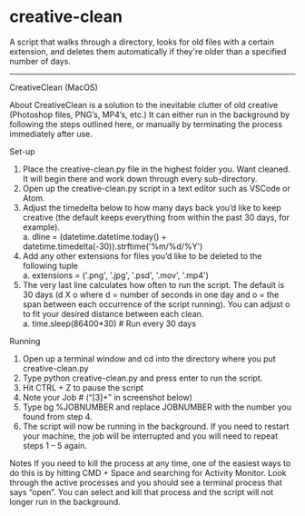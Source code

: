 # creative-clean
A script that walks through a directory, looks for old files with a certain extension, and deletes them automatically if they're older than a specified number of days.

------------------------------------------

CreativeClean
(MacOS)

About
CreativeClean is a solution to the inevitable clutter of old creative (Photoshop files, PNG’s, MP4’s, etc.) It can either run in the background by following the steps outlined here, or manually by terminating the process immediately after use.

Set-up
1.	Place the creative-clean.py file in the highest folder you. Want cleaned. It will begin there and work down through every sub-directory.
2.	Open up the creative-clean.py script in a text editor such as VSCode or Atom.
3.	Adjust the timedelta below to how many days back you’d like to keep creative (the default keeps everything from within the past 30 days, for example). <br>
     a.	dline = (datetime.datetime.today() +
   	         datetime.timedelta(-30)).strftime('%m/%d/%Y')
4.	Add any other extensions for files you’d like to be deleted to the following tuple <br>
     a.	extensions = ('.png', '.jpg', '.psd', '.mov', '.mp4')
5.	The very last line calculates how often to run the script. The default is 30 days (d X o  where d = number of seconds in one day and o = the span between each occurrence of the script running). You can adjust o to fit your desired distance between each clean. <br>
     a.	time.sleep(86400*30)  # Run every 30 days


Running

1.	Open up a terminal window and cd into the directory where you put creative-clean.py
2.	Type python creative-clean.py and press enter to run the script.
3.	Hit CTRL + Z to pause the script
4.	Note your Job # (“[3]+” in screenshot below) 
5.	Type bg %JOBNUMBER and replace JOBNUMBER with the number you found from step 4.
6.	The script will now be running in the background. If you need to restart your machine, the job will be interrupted and you will need to repeat steps 1 – 5 again.

Notes
	If you need to kill the process at any time, one of the easiest ways to do this is by hitting CMD + Space and searching for Activity Monitor. Look through the active processes and you should see a terminal process that says “open”. You can select and kill that process and the script will not longer run in the background.
